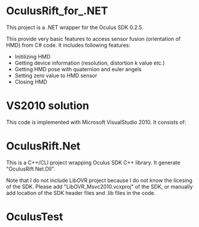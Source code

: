 OculusRift_for_.NET
===================
This project is a .NET wrapper for the Oculus SDK 0.2.5. 

This provide very basic features to access sensor fusion (orientation of HMD) from C# code.
It includes following features:
- Initilizing HMD
- Getting device information (resolution, distortion k value etc.)
- Getting HMD pose with quaternion and euler angels
- Setting zero value to HMD sensor
- Closing HMD

VS2010 solution
===================
This code is implemented with Microsoft VisualStudio 2010. It consists of:

OculusRift.Net
===================
This is a C++/CLI project wrapping Oculus SDK C++ library. It generate "OculusRift.Net.Dll".

Note that I do not include LibOVR project because I do not know the licesing of the SDK. Please add "LibOVR_Msvc2010.vcxproj" of the SDK, or manually add location of the SDK header files and .lib files in the code.

OculusTest
===================
